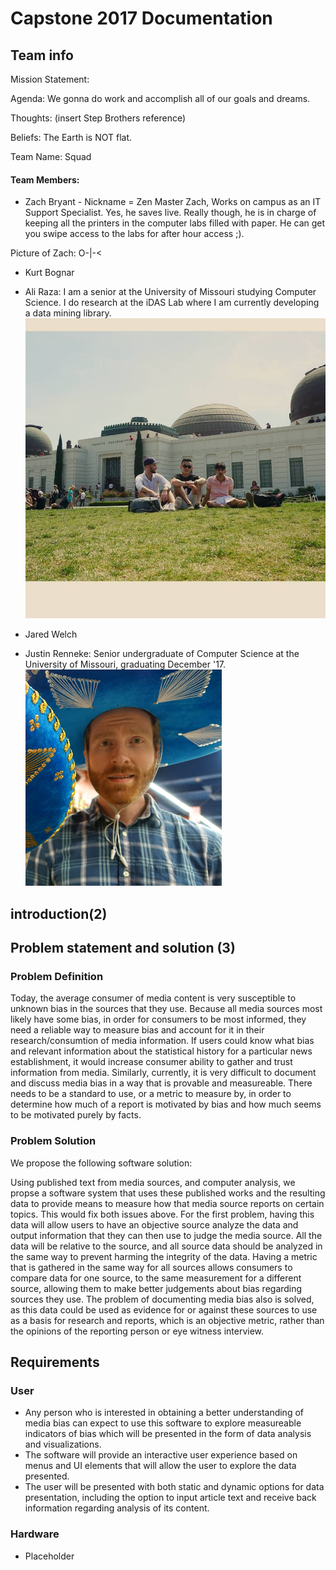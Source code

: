# Capstone 2017 Documentation

## Team info

Mission Statement:

Agenda: We gonna do work and accomplish all of our goals and dreams.

Thoughts: (insert Step Brothers reference)

Beliefs: The Earth is NOT flat.

Team Name: Squad

#### Team Members:
- Zach Bryant - Nickname = Zen Master Zach, Works on campus as an IT Support Specialist. Yes, he saves live.
Really though, he is in charge of keeping all the printers in the computer labs filled with paper. He can get you swipe access to the labs for after hour access ;).

Picture of Zach: O-|-<

- Kurt Bognar

- Ali Raza: I am a senior at the University of Missouri studying Computer Science. I do research at the iDAS Lab where I am currently developing a data mining library.   
![alt text](ali.jpg "Ali Raza")

- Jared Welch

- Justin Renneke: Senior undergraduate of Computer Science at the University of Missouri, graduating December '17.   
![alt text](justin.png "Justin Renneke")

## introduction(2)

## Problem statement and solution (3)

### Problem Definition

Today, the average consumer of media content is very susceptible to unknown bias in the sources that they use. Because all media sources 
most likely have some bias, in order for consumers to be most informed, they need a reliable way to measure bias and account for it in
their research/consumtion of media information. If users could know what bias and relevant information about the statistical history for
a particular news establishment, it would increase consumer ability to gather and trust information from media. 
Similarly, currently, it is very difficult to document and discuss media bias in a way that is provable and measureable. There needs to be
a standard to use, or a metric to measure by, in order to determine how much of a report is motivated by bias and how much seems to be motivated purely by facts.

### Problem Solution

We propose the following software solution:

Using published text from media sources, and computer analysis, we propse a software system that uses these published works and 
the resulting data to provide means to measure how that media source reports on certain topics. This would fix both issues above.
For the first problem, having this data will allow users to have an objective source analyze the data and output information that they can
then use to judge the media source. All the data will be relative to the source, and all source data should be analyzed in the same 
way to prevent harming the integrity of the data. Having a metric that is gathered in the same way for all sources allows consumers to
compare data for one source, to the same measurement for a different source, allowing them to make better judgements about bias regarding 
sources they use. 
The problem of documenting media bias also is solved, as this data could be used as evidence for or against these sources to use as
a basis for research and reports, which is an objective metric, rather than the opinions of the reporting person or eye witness
interview. 

## Requirements
### User 
* Any person who is interested in obtaining a better understanding of media bias can expect to use this software to explore measureable indicators of bias which will be presented in the form of data analysis and visualizations.
* The software will provide an interactive user experience based on menus and UI elements that will allow the user to explore the data presented.
* The user will be presented with both static and dynamic options for data presentation, including the option to input article text and receive back information regarding analysis of its content.

### Hardware  
* Placeholder
